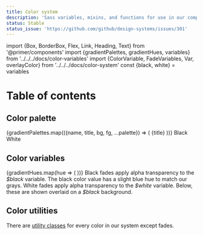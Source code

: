 ```yaml
---
title: Color system
description: 'Sass variables, mixins, and functions for use in our components.'
status: Stable
status_issue: 'https://github.com/github/design-systems/issues/301'
---
```


import {Box, BorderBox, Flex, Link, Heading, Text} from '@primer/components'
import {gradientPalettes, gradientHues, variables} from '../../../docs/color-variables'
import {ColorVariable, FadeVariables, Var, overlayColor} from '../../../docs/color-system'
const {black, white} = variables


# Table of contents

## Color palette

<Flex flexWrap="wrap" className="mr-n2">
  {gradientPalettes.map(({name, title, bg, fg, ...palette}) => (
    <Link href={`#${name}`} bg={bg.value} key={name} color={overlayColor(bg.value)} p={3} mr={2} mb={2} className="flex-auto">
      {title}
    </Link>
  ))}
  <Box bg="black" p={3} mb={2} mr={2} className="flex-auto">
    <Link href="#black" color="white">Black</Link>
  </Box>
  <BorderBox bg="white" p={3} mb={2} mr={2} borderRadius={0} className="flex-auto">
    <Link color="black" href="#white">White</Link>
  </BorderBox>
</Flex>

## Color variables

<Flex flexWrap="wrap">
  {gradientHues.map(hue => (
    <ColorVariable minWidth={240} pr={4} mb={6} className="col-12 col-md-6" id={hue} hue={hue} key={hue} />
  ))}
</Flex>

<Flex flexWrap="wrap">
  <FadeVariables id="black" hue="black" bg="black" color="white" width={1/2}>
    <BorderBox border={0} borderRadius={0} borderTop={1} borderColor="gray.5" mt={1}>
      <Text as="div" fontSize={2} pt={3} mb={0}>
        Black fades apply alpha transparency to the <Var>$black</Var> variable. The black color value has a slight
        blue hue to match our grays.
      </Text>
    </BorderBox>
  </FadeVariables>
  <FadeVariables id="white" hue="white" over={black} width={1/2}>
    <BorderBox border={0} borderRadius={0} borderTop={1} mt={1}>
      <Text as="div" fontSize={2} pt={3} mb={0}>
        White fades apply alpha transparency to the <Var>$white</Var> variable.
        Below, these are shown overlaid on a <Var>$black</Var> background.
      </Text>
    </BorderBox>
  </FadeVariables>
</Flex>

## Color utilities

There are [utility classes](/css/utilities/colors) for every color in our system except fades.
